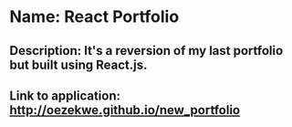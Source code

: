 # Name: React Portfolio

## Description: It's a reversion of my last portfolio but built using React.js.

## Link to application: http://oezekwe.github.io/new_portfolio